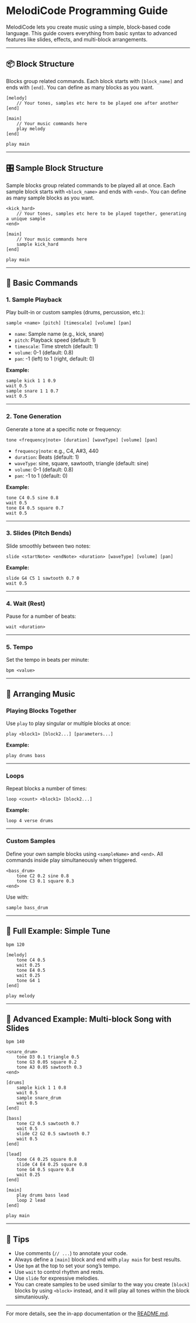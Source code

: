 <!-- YOUTUBE_VIDEO: eSzeYRZbuXw -->
# MelodiCode Programming Guide

MelodiCode lets you create music using a simple, block-based code language. This guide covers everything from basic syntax to advanced features like slides, effects, and multi-block arrangements.

---

## 📦 Block Structure

Blocks group related commands. Each block starts with `[block_name]` and ends with `[end]`. You can define as many blocks as you want.

```melodicode
[melody]
    // Your tones, samples etc here to be played one after another
[end]

[main]
    // Your music commands here
    play melody
[end]

play main
```

---

## 🎛️ Sample Block Structure

Sample blocks group related commands to be played all at once. Each sample block starts with `<block_name>` and ends with `<end>`. You can define as many sample blocks as you want.

```melodicode
<kick_hard>
    // Your tones, samples etc here to be played together, generating a unique sample
<end>

[main]
    // Your music commands here
    sample kick_hard
[end]

play main
```

---

## 🎵 Basic Commands

### 1. **Sample Playback**

Play built-in or custom samples (drums, percussion, etc.):

```melodicode
sample <name> [pitch] [timescale] [volume] [pan]
```

- `name`: Sample name (e.g., kick, snare)
- `pitch`: Playback speed (default: 1)
- `timescale`: Time stretch (default: 1)
- `volume`: 0-1 (default: 0.8)
- `pan`: -1 (left) to 1 (right, default: 0)

**Example:**
```melodicode
sample kick 1 1 0.9
wait 0.5
sample snare 1 1 0.7
wait 0.5
```

---

### 2. **Tone Generation**

Generate a tone at a specific note or frequency:

```melodicode
tone <frequency|note> [duration] [waveType] [volume] [pan]
```

- `frequency|note`: e.g., C4, A#3, 440
- `duration`: Beats (default: 1)
- `waveType`: sine, square, sawtooth, triangle (default: sine)
- `volume`: 0-1 (default: 0.8)
- `pan`: -1 to 1 (default: 0)

**Example:**
```melodicode
tone C4 0.5 sine 0.8
wait 0.5
tone E4 0.5 square 0.7
wait 0.5
```

---

### 3. **Slides (Pitch Bends)**

Slide smoothly between two notes:

```melodicode
slide <startNote> <endNote> <duration> [waveType] [volume] [pan]
```

**Example:**
```melodicode
slide G4 C5 1 sawtooth 0.7 0
wait 0.5
```

---

### 4. **Wait (Rest)**

Pause for a number of beats:

```melodicode
wait <duration>
```

---

### 5. **Tempo**

Set the tempo in beats per minute:

```melodicode
bpm <value>
```

---

## 🧩 Arranging Music

### **Playing Blocks Together**

Use `play` to play singular or multiple blocks at once:

```melodicode
play <block1> [block2...] [parameters...]
```

**Example:**
```melodicode
play drums bass
```

---

### **Loops**

Repeat blocks a number of times:

```melodicode
loop <count> <block1> [block2...]
```

**Example:**
```melodicode
loop 4 verse drums
```

---

### **Custom Samples**

Define your own sample blocks using `<sampleName>` and `<end>`. All commands inside play simultaneously when triggered.

```melodicode
<bass_drum>
    tone C2 0.2 sine 0.8
    tone C3 0.1 square 0.3
<end>
```

Use with:
```melodicode
sample bass_drum
```

---

## 🏁 Full Example: Simple Tune

```melodicode
bpm 120

[melody]
    tone C4 0.5
    wait 0.25
    tone E4 0.5
    wait 0.25
    tone G4 1
[end]

play melody
```

---

## 🚀 Advanced Example: Multi-block Song with Slides

```melodicode
bpm 140

<snare_drum>
    tone D3 0.1 triangle 0.5
    tone G3 0.05 square 0.2
    tone A3 0.05 sawtooth 0.3
<end>

[drums]
    sample kick 1 1 0.8
    wait 0.5
    sample snare_drum
    wait 0.5
[end]

[bass]
    tone C2 0.5 sawtooth 0.7
    wait 0.5
    slide C2 G2 0.5 sawtooth 0.7
    wait 0.5
[end]

[lead]
    tone C4 0.25 square 0.8
    slide C4 E4 0.25 square 0.8
    tone G4 0.5 square 0.8
    wait 0.25
[end]

[main]
    play drums bass lead
    loop 2 lead
[end]

play main
```

---

## 📝 Tips

- Use comments (`// ...`) to annotate your code.
- Always define a `[main]` block and end with `play main` for best results.
- Use `bpm` at the top to set your song’s tempo.
- Use `wait` to control rhythm and rests.
- Use `slide` for expressive melodies.
- You can create samples to be used similar to the way you create `[block]` blocks by using `<block>` instead, and it will play all tones within the block simutaniously.

---

For more details, see the in-app documentation or the [README.md](README.md).